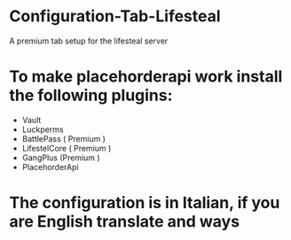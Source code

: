 # Configuration-Tab-Lifesteal
A premium tab setup for the lifesteal server

# To make placehorderapi work install the following plugins:

- Vault
- Luckperms
- BattlePass ( Premium )
- LifestelCore ( Premium )
- GangPlus (Premium )
- PlacehorderApi

# The configuration is in Italian, if you are English translate and ways
